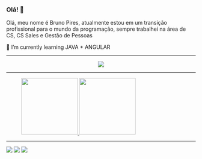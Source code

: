 ### Olá! 👋

<!--
**BruhhPires/BruhhPires** is a ✨ _special_ ✨ repository because its `README.md` (this file) appears on your GitHub profile.

Here are some ideas to get you started:

- 🔭 I’m currently working on ...
- 🌱 I’m currently learning ...
- 👯 I’m looking to collaborate on ...
- 🤔 I’m looking for help with ...
- 💬 Ask me about ...
- 📫 How to reach me: ...
- 😄 Pronouns: ...
- ⚡ Fun fact: ...
-->
<P>  Olá, meu nome é Bruno Pires, atualmente estou em um transição profissional para o mundo da programação, sempre trabalhei na área de CS, CS Sales e Gestão de Pessoas</h2>
<p> 🌱 I’m currently learning JAVA + ANGULAR</h2>

<hr>
<p align="center">
  <a href="https://skillicons.dev">
    <img src="https://skillicons.dev/icons?i=git,java,angular,javascript,css,html,github,python,mongodb,mysql,virtualstudio" />
  </a>
</p>
<hr>

<figure>
  <a href="https://github.com/BruhhPires">
    <img loading="lazy" height="150em" src="https://github-readme-stats.vercel.app/api/top-langs/?username=BruhhPires&layout=compact&langs_count=7&theme=vision-friendly-dark"/>
  </a>
  <a href="https://github.com/BruhhPires">
    <img loading="lazy" height="150em" src="https://github-readme-stats.vercel.app/api?username=BruhhPires&show_icons=true&theme=vision-friendly-dark&include_all_commits=true&count_private=true"/>
  </a>
</figure>

<hr>

<div>
<a href="https://www.instagram.com/ibrunopires" target="_blank"><img loading="lazy" src="https://img.shields.io/badge/-Instagram-%23E4405F?style=for-the-badge&logo=instagram&logoColor=white" target="_blank"></a>
<a href = "brunopires.ctto@gmail.com"><img loading="lazy" src="https://img.shields.io/badge/Gmail-D14836?style=for-the-badge&logo=gmail&logoColor=white" target="_blank"></a>
<a href="https://www.linkedin.com/in/bruno-pires-046216135" target="_blank"><img loading="lazy" src="https://img.shields.io/badge/-LinkedIn-%230077B5?style=for-the-badge&logo=linkedin&logoColor=white" target="_blank"></a>   
</div>
